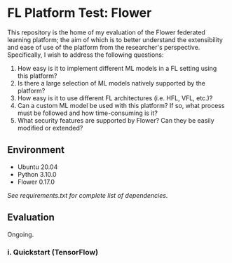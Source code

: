 # FL Platform Test: Flower

This repository is the home of my evaluation of the Flower federated learning platform; the aim of which is to better understand 
the extensibility and ease of use of the platform from the researcher's perspective. Specifically, I wish to address the
following questions:
1. How easy is it to implement different ML models in a FL setting using this platform?
2. Is there a large selection of ML models natively supported by the platform?
3. How easy is it to use different FL architectures (i.e. HFL, VFL, etc.)?
4. Can a custom ML model be used with this platform? If so, what process must be followed and how time-consuming is it?
5. What security features are supported by Flower? Can they be easily modified or extended?

## Environment
- Ubuntu 20.04
- Python 3.10.0
- Flower 0.17.0

*See requirements.txt for complete list of dependencies.*

## Evaluation
Ongoing.

### i. Quickstart (TensorFlow)

